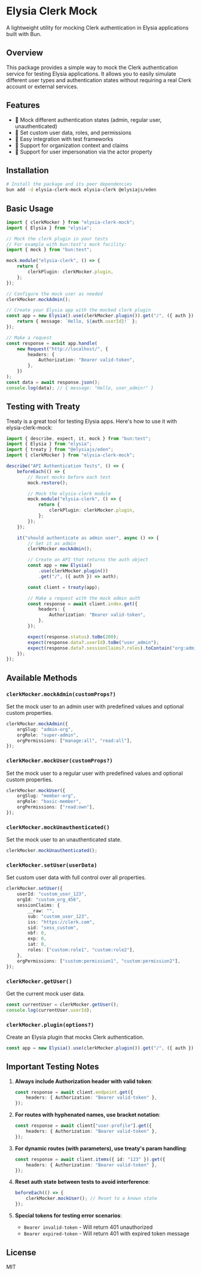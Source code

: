 <!-- @format -->

# Elysia Clerk Mock

A lightweight utility for mocking Clerk authentication in Elysia applications built with Bun.

## Overview

This package provides a simple way to mock the Clerk authentication service for testing Elysia applications. It allows you to easily simulate different user types and authentication states without requiring a real Clerk account or external services.

## Features

-   🔑 Mock different authentication states (admin, regular user, unauthenticated)
-   🔄 Set custom user data, roles, and permissions
-   🧪 Easy integration with test frameworks
-   🚀 Support for organization context and claims
-   👤 Support for user impersonation via the actor property

## Installation

```bash
# Install the package and its peer dependencies
bun add -d elysia-clerk-mock elysia-clerk @elysiajs/eden
```

## Basic Usage

```typescript
import { clerkMocker } from "elysia-clerk-mock";
import { Elysia } from "elysia";

// Mock the clerk plugin in your tests
// For example with bun:test's mock facility:
import { mock } from "bun:test";

mock.module("elysia-clerk", () => {
	return {
		clerkPlugin: clerkMocker.plugin,
	};
});

// Configure the mock user as needed
clerkMocker.mockAdmin();

// Create your Elysia app with the mocked clerk plugin
const app = new Elysia().use(clerkMocker.plugin()).get("/", ({ auth }) => {
	return { message: `Hello, ${auth.userId}!` };
});

// Make a request
const response = await app.handle(
	new Request("http://localhost/", {
		headers: {
			Authorization: "Bearer valid-token",
		},
	})
);
const data = await response.json();
console.log(data); // { message: "Hello, user_admin!" }
```

## Testing with Treaty

Treaty is a great tool for testing Elysia apps. Here's how to use it with elysia-clerk-mock:

```typescript
import { describe, expect, it, mock } from "bun:test";
import { Elysia } from "elysia";
import { treaty } from "@elysiajs/eden";
import { clerkMocker } from "elysia-clerk-mock";

describe("API Authentication Tests", () => {
	beforeEach(() => {
		// Reset mocks before each test
		mock.restore();

		// Mock the elysia-clerk module
		mock.module("elysia-clerk", () => {
			return {
				clerkPlugin: clerkMocker.plugin,
			};
		});
	});

	it("should authenticate as admin user", async () => {
		// Set it as admin
		clerkMocker.mockAdmin();

		// Create an API that returns the auth object
		const app = new Elysia()
			.use(clerkMocker.plugin())
			.get("/", ({ auth }) => auth);

		const client = treaty(app);

		// Make a request with the mock admin auth
		const response = await client.index.get({
			headers: {
				Authorization: "Bearer valid-token",
			},
		});

		expect(response.status).toBe(200);
		expect(response.data?.userId).toBe("user_admin");
		expect(response.data?.sessionClaims?.roles).toContain("org:admin");
	});
});
```

## Available Methods

### `clerkMocker.mockAdmin(customProps?)`

Set the mock user to an admin user with predefined values and optional custom properties.

```typescript
clerkMocker.mockAdmin({
	orgSlug: "admin-org",
	orgRole: "super-admin",
	orgPermissions: ["manage:all", "read:all"],
});
```

### `clerkMocker.mockUser(customProps?)`

Set the mock user to a regular user with predefined values and optional custom properties.

```typescript
clerkMocker.mockUser({
	orgSlug: "member-org",
	orgRole: "basic-member",
	orgPermissions: ["read:own"],
});
```

### `clerkMocker.mockUnauthenticated()`

Set the mock user to an unauthenticated state.

```typescript
clerkMocker.mockUnauthenticated();
```

### `clerkMocker.setUser(userData)`

Set custom user data with full control over all properties.

```typescript
clerkMocker.setUser({
	userId: "custom_user_123",
	orgId: "custom_org_456",
	sessionClaims: {
		__raw: "",
		sub: "custom_user_123",
		iss: "https://clerk.com",
		sid: "sess_custom",
		nbf: 0,
		exp: 0,
		iat: 0,
		roles: ["custom:role1", "custom:role2"],
	},
	orgPermissions: ["custom:permission1", "custom:permission2"],
});
```

### `clerkMocker.getUser()`

Get the current mock user data.

```typescript
const currentUser = clerkMocker.getUser();
console.log(currentUser.userId);
```

### `clerkMocker.plugin(options?)`

Create an Elysia plugin that mocks Clerk authentication.

```typescript
const app = new Elysia().use(clerkMocker.plugin()).get("/", ({ auth }) => auth);
```

## Important Testing Notes

1. **Always include Authorization header with valid token**:

    ```typescript
    const response = await client.endpoint.get({
    	headers: { Authorization: "Bearer valid-token" },
    });
    ```

2. **For routes with hyphenated names, use bracket notation**:

    ```typescript
    const response = await client["user-profile"].get({
    	headers: { Authorization: "Bearer valid-token" },
    });
    ```

3. **For dynamic routes (with parameters), use treaty's param handling**:

    ```typescript
    const response = await client.items({ id: "123" }).get({
    	headers: { Authorization: "Bearer valid-token" },
    });
    ```

4. **Reset auth state between tests to avoid interference**:

    ```typescript
    beforeEach(() => {
    	clerkMocker.mockUser(); // Reset to a known state
    });
    ```

5. **Special tokens for testing error scenarios**:
    - `Bearer invalid-token` - Will return 401 unauthorized
    - `Bearer expired-token` - Will return 401 with expired token message

## License

MIT
